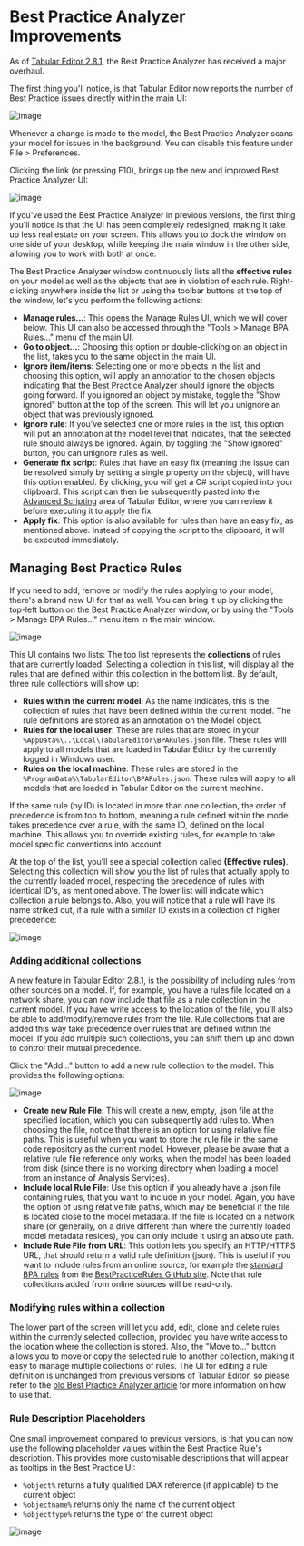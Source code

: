 ﻿# Best Practice Analyzer Improvements

As of [Tabular Editor 2.8.1](https://github.com/otykier/TabularEditor/releases/tag/2.8.1), the Best Practice Analyzer has received a major overhaul.

The first thing you'll notice, is that Tabular Editor now reports the number of Best Practice issues directly within the main UI:

![image](https://user-images.githubusercontent.com/8976200/53631987-baee5880-3c0b-11e9-9d66-e906cccce2be.png)

Whenever a change is made to the model, the Best Practice Analyzer scans your model for issues in the background. You can disable this feature under File > Preferences.

Clicking the link (or pressing F10), brings up the new and improved Best Practice Analyzer UI:

![image](https://user-images.githubusercontent.com/8976200/53631947-9eeab700-3c0b-11e9-9217-5739d4de2f88.png)

If you've used the Best Practice Analyzer in previous versions, the first thing you'll notice is that the UI has been completely redesigned, making it take up less real estate on your screen. This allows you to dock the window on one side of your desktop, while keeping the main window in the other side, allowing you to work with both at once.

The Best Practice Analyzer window continuously lists all the **effective rules** on your model as well as the objects that are in violation of each rule. Right-clicking anywhere inside the list or using the toolbar buttons at the top of the window, let's you perform the following actions:

* **Manage rules...**: This opens the Manage Rules UI, which we will cover below. This UI can also be accessed through the "Tools > Manage BPA Rules..." menu of the main UI.
* **Go to object...**: Choosing this option or double-clicking on an object in the list, takes you to the same object in the main UI.
* **Ignore item/items**: Selecting one or more objects in the list and choosing this option, will apply an annotation to the chosen objects indicating that the Best Practice Analyzer should ignore the objects going forward. If you ignored an object by mistake, toggle the "Show ignored" button at the top of the screen. This will let you unignore an object that was previously ignored.
* **Ignore rule**: If you've selected one or more rules in the list, this option will put an annotation at the model level that indicates, that the selected rule should always be ignored. Again, by toggling the "Show ignored" button, you can unignore rules as well.
* **Generate fix script**: Rules that have an easy fix (meaning the issue can be resolved simply by setting a single property on the object), will have this option enabled. By clicking, you will get a C# script copied into your clipboard. This script can then be subsequently pasted into the [Advanced Scripting](/Advanced-Scripting) area of Tabular Editor, where you can review it before executing it to apply the fix.
* **Apply fix**: This option is also available for rules than have an easy fix, as mentioned above. Instead of copying the script to the clipboard, it will be executed immediately.

## Managing Best Practice Rules
If you need to add, remove or modify the rules applying to your model, there's a brand new UI for that as well. You can bring it up by clicking the top-left button on the Best Practice Analyzer window, or by using the "Tools > Manage BPA Rules..." menu item in the main window.

![image](https://user-images.githubusercontent.com/8976200/53632990-2f29fb80-3c0e-11e9-82fe-ee9c921662c7.png)

This UI contains two lists: The top list represents the **collections** of rules that are currently loaded. Selecting a collection in this list, will display all the rules that are defined within this collection in the bottom list. By default, three rule collections will show up:

* **Rules within the current model**: As the name indicates, this is the collection of rules that have been defined within the current model. The rule definitions are stored as an annotation on the Model object.
* **Rules for the local user**: These are rules that are stored in your `%AppData%\..\Local\TabularEditor\BPARules.json` file. These rules will apply to all models that are loaded in Tabular Editor by the currently logged in Windows user.
* **Rules on the local machine**: These rules are stored in the `%ProgramData%\TabularEditor\BPARules.json`. These rules will apply to all models that are loaded in Tabular Editor on the current machine.

If the same rule (by ID) is located in more than one collection, the order of precedence is from top to bottom, meaning a rule defined within the model takes precedence over a rule, with the same ID, defined on the local machine. This allows you to override existing rules, for example to take model specific conventions into account.

At the top of the list, you'll see a special collection called **(Effective rules)**. Selecting this collection will show you the list of rules that actually apply to the currently loaded model, respecting the precedence of rules with identical ID's, as mentioned above. The lower list will indicate which collection a rule belongs to. Also, you will notice that a rule will have its name striked out, if a rule with a similar ID exists in a collection of higher precedence:

![image](https://user-images.githubusercontent.com/8976200/53633831-74e7c380-3c10-11e9-925e-1419987f5a17.png)

### Adding additional collections
A new feature in Tabular Editor 2.8.1, is the possibility of including rules from other sources on a model. If, for example, you have a rules file located on a network share, you can now include that file as a rule collection in the current model. If you have write access to the location of the file, you'll also be able to add/modify/remove rules from the file. Rule collections that are added this way take precedence over rules that are defined within the model. If you add multiple such collections, you can shift them up and down to control their mutual precedence.

Click the "Add..." button to add a new rule collection to the model. This provides the following options:

![image](https://user-images.githubusercontent.com/8976200/53634211-7cf43300-3c11-11e9-8fed-7df113264a6f.png)

* **Create new Rule File**: This will create a new, empty, .json file at the specified location, which you can subsequently add rules to. When choosing the file, notice that there is an option for using relative file paths. This is useful when you want to store the rule file in the same code repository as the current model. However, please be aware that a relative rule file reference only works, when the model has been loaded from disk (since there is no working directory when loading a model from an instance of Analysis Services).
* **Include local Rule File**: Use this option if you already have a .json file containing rules, that you want to include in your model. Again, you have the option of using relative file paths, which may be beneficial if the file is located close to the model metadata. If the file is located on a network share (or generally, on a drive different than where the currently loaded model metadata resides), you can only include it using an absolute path.
* **Include Rule File from URL**: This option lets you specify an HTTP/HTTPS URL, that should return a valid rule definition (json). This is useful if you want to include rules from an online source, for example the [standard BPA rules](https://raw.githubusercontent.com/microsoft/Analysis-Services/master/BestPracticeRules/BPARules.json) from the [BestPracticeRules GitHub site](https://github.com/microsoft/Analysis-Services/tree/master/BestPracticeRules). Note that rule collections added from online sources will be read-only.

### Modifying rules within a collection
The lower part of the screen will let you add, edit, clone and delete rules within the currently selected collection, provided you have write access to the location where the collection is stored. Also, the "Move to..." button allows you to move or copy the selected rule to another collection, making it easy to manage multiple collections of rules. The UI for editing a rule definition is unchanged from previous versions of Tabular Editor, so please refer to the [old Best Practice Analyzer article](/Best-Practice-Analyzer#rule-expression-samples) for more information on how to use that.

### Rule Description Placeholders
One small improvement compared to previous versions, is that you can now use the following placeholder values within the Best Practice Rule's description. This provides more customisable descriptions that will appear as tooltips in the Best Practice UI:

* `%object%` returns a fully qualified DAX reference (if applicable) to the current object
* `%objectname%` returns only the name of the current object
* `%objecttype%` returns the type of the current object

![image](https://user-images.githubusercontent.com/8976200/53671918-587f7180-3c78-11e9-855f-ed497f2c0c98.png)

